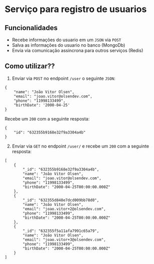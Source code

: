 # Serviço para registro de usuarios

## Funcionalidades
- Recebe informações do usuario em um ``JSON`` via ``POST``
- Salva as informações do usuario no banco (MongoDb)
- Envia via comunicação assincrona para outros serviços (Redis) 

## Como utilizar??

1. Enviar via ``POST`` no endpoint ``/user`` o seguinte ``JSON``:
```
{
    "name": "João Vitor Olsen",
    "email": "joao.vitor@olsendev.com",
    "phone": "11998133499",
    "birthDate": '2000-04-25'
}
```

Recebe um ``200`` com a seguinte resposta:
```
{
    "id": "632355b9168e32f9a3304a4b"
}
```

2. Enviar via ``GET`` no endpoint ``/user/`` e recebe um ``200`` com a seguinte resposta:
```
[
    {
        "_id": "632355b9168e32f9a3304a4b",
        "name": "João Vitor Olsen",
        "email": "joao.vitor@olsendev.com",
        "phone": "11998133499",
        "birthDate": "2000-04-25T00:00:00.000Z"
    },
    {
        "_id": "632355d848e7dcd009bb78d0",
        "name": "João Vitor Olsen",
        "email": "joao.vitor+2@olsendev.com",
        "phone": "11998133499",
        "birthDate": "2000-04-25T00:00:00.000Z"
    },
    {
        "_id": "632355f5a11afa7991c65a79",
        "name": "João Vitor Olsen",
        "email": "joao.vitor+3@olsendev.com",
        "phone": "11998133499",
        "birthDate": "2000-04-25T00:00:00.000Z"
    }
]
```
